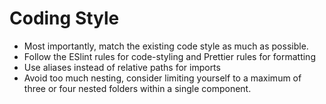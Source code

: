 # Coding Style

-   Most importantly, match the existing code style as much as possible.
-   Follow the ESlint rules for code-styling and Prettier rules for formatting
-   Use aliases instead of relative paths for imports
-   Avoid too much nesting, consider limiting yourself to a maximum of three or four nested folders within a single component.
